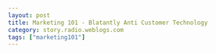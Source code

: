 ```yaml
---
layout: post
title: Marketing 101 - Blatantly Anti Customer Technology
category: story.radio.weblogs.com
tags: ["marketing101"]
---
```

<head>
<meta http-equiv="Content-Type" content="text/html; charset=UTF-8">
    <meta http-equiv="Expires" content="Mon, 01 Jan 1990 01:00:00 GMT">
    <title>Marketing 101 : Blatantly Anti Customer Technology</title>
    <style type="text/css">
      body {
        margin-top: 0px;
        margin-left: 0px;
        margin-right: 0px;
        margin-bottom: 0px;
        }

      body, td, p {
        font-family: verdana, sans-serif;
        font-size: 90%;
        }

      h2 { 
        font-family: Verdana, Arial, Helvetica, sans-serif; font-size: 24px; font-weight: bold
        }
      .header {
        font-family: Verdana, Arial, Helvetica, sans-serif; font-size: 40px; font-weight: bold
        }
      .realsmall {
        font-family: Verdana, Arial, Helvetica, sans-serif; font-size: 9px;
        }
      .small {
        font-family: Verdana, Arial, Helvetica, sans-serif; font-size: 10px;
        }
      </style>
    </head>

| 

 |

| ![](http://radio.weblogs.com/0103807/images/trans60x60.gif)  
 | Last updated: 8/19/2002; 10:55:21 AM  
 | ![](http://radio.weblogs.com/0103807/images/trans60x60.gif) |

| ![](http://radio.weblogs.com/0103807/images/trans60x1.gif)  
 | 

<font size="+3"><b><a href="http://radio.weblogs.com/0103807/" style="color:black; text-decoration:none">The FuzzyBlog!</a></b></font>  
_Marketing 101. Consulting 101. PHP Consulting. Random geeky stuff. I Blog Therefore I Am._

<font size="+1"><b>Marketing 101 : Blatantly Anti Customer Technology</b></font>

I just migrated to a new cell phone, the Nextel i80s, a Motorola cell phone that can even run Java apps (the first computer game I have played in years is on this phone) and I generally like it.&nbsp; Here's the phone:

[ We are unable to process your request at this time due to technical difficulties.   
Please try again later or contact us at 1-800-639-6111 for assistance. ]

Well that would have been a picture of the phone but the website was broken.&nbsp; Sigh.&nbsp; Things like that I can deal with.&nbsp; Other things I find harder to accept.&nbsp; And I'm not referencing the less than stellar battery life.&nbsp; I bought the phone, I'm in the plan, I'm here for a year.&nbsp; No, what I am referring to are is blatantly anti-customer technology that I can only thing is designed is to maximize phone and plan usage.&nbsp; Yes I know they are a business.&nbsp; Yes I understand that they have a clear goal for this.&nbsp; Still I'm talking about simple, basic things that other vendors put on their phones.

And, for me, anti-customer technology is basically anti-marketing.&nbsp; It turns me from being a company advocate to being either just plain neutral or, more likely, an anti advocate.&nbsp; I mean look at this essay for example -- I actually really like the phone a lot and it's probably my favorite phone to date.&nbsp; But what I feel is anti-customer technology turns me from being an advocate to an anti-advocate.&nbsp; In an era where people can disseminate their opinions far and wide, this type of behavior just doesn't work anymore.

NOTE: I've been all over the phone looking for ways to configure it to have what I describe as it not having.&nbsp; If I'm wrong, tell me and I'll revise.

### Error the First: No Call Timer When You're On a Call

I'm a consultant.&nbsp; So are lots and lots of people these days.&nbsp; So are lawyers and doctors.&nbsp; All of us need to keep track of time on the phone.&nbsp; Now Nextel is a business cell phone vendor.&nbsp; That's their focus, they aren't really trying to compete with Sprint for home users.&nbsp; So, how come, I can't look down at the phone, when I'm on a call, and see "13:42" or some such counter?&nbsp; And, don't tell me the phone doesn't have the ability, see "Error the Third".

NOTE: My previous phone, a Qualcomm QCP 2760 from Sprint had this.

### Error the Second: No Clock When You're On a Call

And so we come to the second bit of anti customer technology -- not showing the clock when you are on a call.&nbsp; I mean come on!&nbsp; The display is large enough.&nbsp; And it's really, really useful. It's also another way of knowing that you need to cut a call short so, of course, they didn't want to have it as an option.

### Error the Third: Relying On Users to Manually Reset the Minute Timer Every Month 

Here's the third error -- the phone nicely keeps track of your minutes per month.&nbsp; That's cool.&nbsp; But you have to manually reset it every month or it just adds them up.&nbsp; Very smart guys.&nbsp; Very smart.&nbsp; Any programmer past, oh I'd guess 7th grade, could have given you a stack that you roll the previous month over to and a menu choice to make it available.&nbsp; And don't tell me you don't have the room for it -- this phone has more RAM than the old 8 bit computers.&nbsp; I'd gladly trade a few k of RAM (and it's not that much) for it.&nbsp; This is way more important than playing Breakout in Java.

NOTE: To Nextel's defense, they did email me today about this.&nbsp; Here's a picture of the message:

![](http://radio.weblogs.com/0103807/images/nextelanti01.gif)

NOTE 2: A second point in Nextel's defense is their very cool Direct Connect feature, basically a digital, half duplex, walkie talkie built into their phone.&nbsp; This is much less expensive than a cell phone but a very different user experience.

### A Possible Reason For Them Not Wanting to Have These Features

One reason that I could see them justifying these features is "it's dangerous to look at small screens in the car".&nbsp; Good point.&nbsp; And it's correct.&nbsp; But I use my cell phone lots of places besides a car.&nbsp; And isn't it up to me to determine safe usage?

### Conclusion

Anti customer technology is when you so blatantly apply technology to meet your own goals, NOT the goals of the customer.&nbsp; In the end, the businesses that generally survive are those that always, always, always put their customer's needs before their own.&nbsp; There are lots and lots of examples of this and people are smart enough today to realize it and complain.

If people want to email me examples of what they think are anti-customer technology then I'll summarize them and post them.&nbsp; Here's a starter:

- Why the heck are cell phone companies allowed to round off to full minutes?&nbsp; Is the FCC just stupid here?&nbsp; If you know that the call is 1 minute, 6 seconds then you can bill for that. 
- Why can't consumers keep their cell phone numbers across companies?&nbsp; Europe allows this and every time the FCC has legislation on it, it keeps getting delayed (it was just pushed a few months ago to 2004).

&nbsp;

&nbsp;

&nbsp;

<script src="http://radiocomments.userland.com/comments?u=103807&amp;c=counts" type="text/javascript"></script>[comment&nbsp;[<script type="text/javascript" language="JavaScript">commentCounter ("stories/2002/08/14/marketing101BlatantlyAntiCustomerTechnology")</script>]](http://radiocomments.userland.com/comments?u=103807&p=stories%2F2002%2F08%2F14%2Fmarketing101BlatantlyAntiCustomerTechnology&link=http%3A%2F%2Fradio.weblogs.com%2F0103807%2Fstories%2F2002%2F08%2F14%2Fmarketing101BlatantlyAntiCustomerTechnology.html "Click here to comment on this page.")

<script language="JavaScript" type="text/javascript"><!--
	var imageUrl = "http://radio.xmlstoragesystem.com/weblogStats/count.gif";
	var imageTag = "<img src=\"" + imageUrl + "?group=radio1&usernum=103807&referer=" + escape (document.referrer) + "\" height=\"1\" width=\"1\">";
	document.write (imageTag);
	//--></script>

 | ![](http://radio.weblogs.com/0103807/images/trans60x1.gif)  
 |
| ![](http://radio.weblogs.com/0103807/images/trans60x60.gif)  
 | Copyright 2002 © The FuzzyStuff  
 | ![](http://radio.weblogs.com/0103807/images/trans60x60.gif)  
 |

